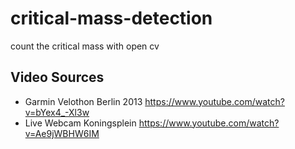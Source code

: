 # critical-mass-detection
count the critical mass with open cv


## Video Sources
- Garmin Velothon Berlin 2013 https://www.youtube.com/watch?v=bYex4_-Xl3w
- Live Webcam Koningsplein https://www.youtube.com/watch?v=Ae9jWBHW6IM
